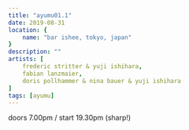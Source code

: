 ```yaml
---
title: "ayumu01.1"
date: 2019-08-31
location: {
    name: "bar ishee, tokyo, japan"
}
description: ""
artists: [
    frederic stritter & yuji ishihara,
    fabian lanzmaier,
    doris pollhammer & nina bauer & yuji ishihara
]
tags: [ayumu]
---
```

doors 7.00pm / start 19.30pm (sharp!)
